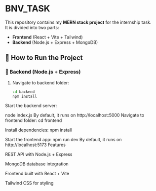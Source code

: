# BNV_TASK
This repository contains my **MERN stack project** for the internship task.  
It is divided into two parts:  
- **Frontend** (React + Vite + Tailwind)  
- **Backend** (Node.js + Express + MongoDB)  
## 🚀 How to Run the Project

### 🔹 Backend (Node.js + Express)
1. Navigate to backend folder:
   ```bash
   cd backend
   npm install
Start the backend server:

node index.js
By default, it runs on http://localhost:5000
Navigate to frontend folder:
cd frontend

Install dependencies:
npm install


Start the frontend app:
npm run dev
By default, it runs on http://localhost:5173
Features

REST API with Node.js + Express

MongoDB database integration

Frontend built with React + Vite

Tailwind CSS for styling